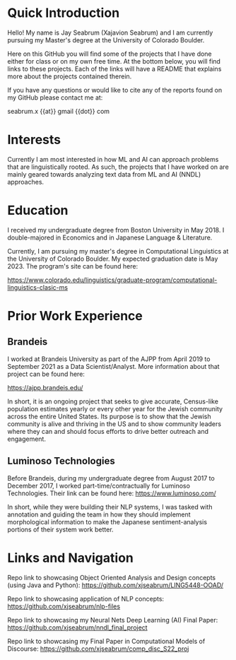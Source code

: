 # Quick Introduction
Hello! My name is Jay Seabrum (Xajavion Seabrum) and I am currently pursuing my Master's degree at the University of Colorado Boulder. 

Here on this GitHub you will find some of the projects that I have done either for class or on my own free time. At the bottom below, you will find links to these projects.  Each of the links will have a README that explains more about the projects contained therein. 

If you have any questions or would like to cite any of the reports found on my GitHub please contact me at:

seabrum.x {{at}} gmail {{dot}} com

# Interests
Currently I am most interested in how ML and AI can approach problems that are linguistically rooted.  As such, the projects that I have worked on are mainly geared towards analyzing text data from ML and AI (NNDL) approaches.  

# Education
I received my undergraduate degree from Boston University in May 2018.  I double-majored in Economics and in Japanese Language & Literature.

Currently, I am pursuing my master's degree in Computational Linguistics at the University of Colorado Boulder.  My expected graduation date is May 2023.  The program's site can be found here: 

https://www.colorado.edu/linguistics/graduate-program/computational-linguistics-clasic-ms 
  

# Prior Work Experience
## Brandeis
I worked at Brandeis University as part of the AJPP from April 2019 to September 2021 as a Data Scientist/Analyst.  More information about that project can be found here:

https://ajpp.brandeis.edu/

In short, it is an ongoing project that seeks to give accurate, Census-like population estimates yearly or every other year for the Jewish community across the entire United States.  Its purpose is to show that the Jewish community is alive and thriving in the US and to show community leaders where they can and should focus efforts to drive better outreach and engagement.  

## Luminoso Technologies
Before Brandeis, during my undergraduate degree from August 2017 to December 2017, I worked part-time/contractually for Luminoso Technologies.  Their link can be
found here:  https://www.luminoso.com/

In short, while they were building their NLP systems, I was tasked with annotation and guiding the team in how they should implement morphological information to make the Japanese sentiment-analysis portions of their system work better.
  

# Links and Navigation
Repo link to showcasing Object Oriented Analysis and Design concepts (using Java and Python):
https://github.com/xjseabrum/LING5448-OOAD/

Repo link to showcasing application of NLP concepts:
https://github.com/xjseabrum/nlp-files

Repo link to showcasing my Neural Nets Deep Learning (AI) Final Paper:
https://github.com/xjseabrum/nndl_final_project

Repo link to showcasing my Final Paper in Computational Models of Discourse:
https://github.com/xjseabrum/comp_disc_S22_proj
